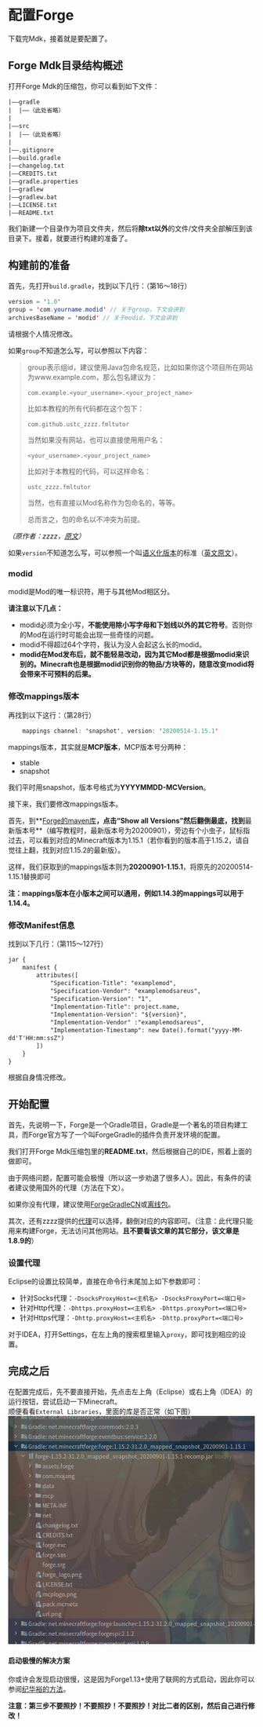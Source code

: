# 配置Forge

下载完Mdk，接着就是要配置了。

## Forge Mdk目录结构概述

打开Forge Mdk的压缩包，你可以看到如下文件：

```
|——gradle
|  |——（此处省略）
|
|——src
|  |——（此处省略）
|
|——.gitignore
|——build.gradle
|——changelog.txt
|——CREDITS.txt
|——gradle.properties
|——gradlew
|——gradlew.bat
|——LICENSE.txt
|——README.txt
```

我们新建一个目录作为项目文件夹，然后将**除txt以外**的文件/文件夹全部解压到该目录下。接着，就要进行构建的准备了。

## 构建前的准备

首先，先打开`build.gradle`，找到以下几行：（第16～18行）

```java
version = '1.0'
group = 'com.yourname.modid' // 关于group，下文会讲到
archivesBaseName = 'modid' // 关于modid，下文会讲到
```

请根据个人情况修改。

如果`group`不知道怎么写，可以参照以下内容：

>group表示组id，建议使用Java包命名规范，比如如果你这个项目所在网站为www.example.com，那么包名建议为：
>```
>com.example.<your_username>.<your_project_name>
>```
>比如本教程的所有代码都在这个包下：
>```
>com.github.ustc_zzzz.fmltutor
>```
>当然如果没有网站，也可以直接使用用户名：
>```
><your_username>.<your_project_name>
>```
>比如对于本教程的代码，可以这样命名：
>```
>ustc_zzzz.fmltutor
>```
>当然，也有直接以Mod名称作为包命名的，等等。
>
>总而言之，包的命名以不冲突为前提。

*（原作者：zzzz，[原文](https://fmltutor.ustc-zzzz.net/1.1-%E9%85%8D%E7%BD%AE%E4%BD%A0%E7%9A%84%E5%B7%A5%E4%BD%9C%E7%8E%AF%E5%A2%83.html)）*

如果`version`不知道怎么写，可以参照一个叫[语义化版本](http://semver.org/lang/zh-CN/)的标准（[英文原文](http://semver.org/)）。

### modid

modid是Mod的唯一标识符，用于与其他Mod相区分。

**请注意以下几点：**

* modid必须为全小写，**不能使用除小写字母和下划线以外的其它符号**。否则你的Mod在运行时可能会出现一些奇怪的问题。
* modid不得超过64个字符，我认为没人会起这么长的modid。
* **modid在Mod发布后，就不能轻易改动，因为其它Mod都是根据modid来识别的。Minecraft也是根据modid识别你的物品/方块等的，随意改变modid将会带来不可预料的后果。**

### 修改mappings版本

再找到以下这行：（第28行）
```java
	mappings channel: 'snapshot', version: '20200514-1.15.1'
```
mappings版本，其实就是**MCP版本**，MCP版本号分两种：

* stable
* snapshot

我们平时用snapshot，版本号格式为**YYYYMMDD-MCVersion**。

接下来，我们要修改mappings版本。

首先，到**[Forge的maven库](https://files.minecraftforge.net/maven/de/oceanlabs/mcp/mcp_snapshot/)**，点击“Show all Versions”然后翻倒最底，找到**最新版本号**（编写教程时，最新版本号为20200901），旁边有个小虫子，鼠标指过去，可以看到对应的Minecraft版本为1.15.1（若你看到的版本高于1.15.2，请自觉往上翻，找到对应1.15.2的最新版）。

这样，我们获取到的mappings版本则为**20200901-1.15.1**，将原先的20200514-1.15.1替换即可

**注：mappings版本在小版本之间可以通用，例如1.14.3的mappings可以用于1.14.4。**

### 修改Manifest信息

找到以下几行：（第115～127行）

```
jar {
	manifest {
		attributes([
			"Specification-Title": "examplemod",
			"Specification-Vendor": "examplemodsareus",
			"Specification-Version": "1",
			"Implementation-Title": project.name,
			"Implementation-Version": "${version}",
			"Implementation-Vendor" :"examplemodsareus",
			"Implementation-Timestamp": new Date().format("yyyy-MM-dd'T'HH:mm:ssZ")
		])
	}
}
```

根据自身情况修改。

## 开始配置

首先，先说明一下，Forge是一个Gradle项目，Gradle是一个著名的项目构建工具，而Forge官方写了一个叫ForgeGradle的插件负责开发环境的配置。

我们打开Forge Mdk压缩包里的**README.txt**，然后根据自己的IDE，照着上面的做即可。

由于网络问题，配置可能会极慢（所以这一步劝退了很多人）。因此，有条件的读者建议使用国外的代理（方法在下文）。

如果你没有代理，建议使用[ForgeGradleCN](https://v2mcdev.com/t/topic/589)或[离线包](https://v2mcdev.com/t/topic/249)。

其次，还有zzzz提供的[代理](https://fmltutor.ustc-zzzz.net/1.1-%E9%85%8D%E7%BD%AE%E4%BD%A0%E7%9A%84%E5%B7%A5%E4%BD%9C%E7%8E%AF%E5%A2%83.html)可以选择，翻倒对应的内容即可。（注意：此代理只能用来构建Forge，无法访问其他网站。**且不要看该文章的其它部分，该文章是1.8.9的**）

### 设置代理

Eclipse的设置比较简单，直接在命令行末尾加上如下参数即可：

* 针对Socks代理：`-DsocksProxyHost=<主机名> -DsocksProxyPort=<端口号>`
* 针对Http代理：`-Dhttps.proxyHost=<主机名> -Dhttps.proxyPort=<端口号>`
* 针对Https代理：`-Dhttp.proxyHost=<主机名> -Dhttp.proxyPort=<端口号>`

对于IDEA，打开Settings，在左上角的搜索框里输入`proxy`，即可找到相应的设置。

## 完成之后

在配置完成后，先不要直接开始，先点击左上角（Eclipse）或右上角（IDEA）的运行按钮，尝试启动一下Minecraft。  
顺便看看`External Libraries`，里面的库是否正常（如下图）  
![图2.2-1](../resources/2/2.2/2.2-1.png)

#### 启动极慢的解决方案

你或许会发现启动很慢，这是因为Forge1.13+使用了联网的方式启动，因此你可以参阅[纪华裕的方法](https://v2mcdev.com/t/topic/304)。

**注意：第三步不要照抄！不要照抄！不要照抄！对比二者的区别，然后自己进行修改！**

